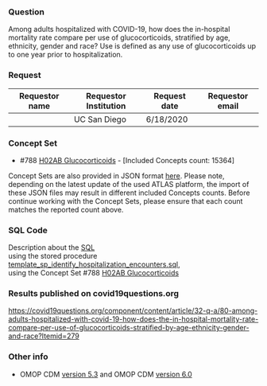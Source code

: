 ### Question
Among adults hospitalized with COVID-19, how does the in-hospital mortality rate compare per use of glucocorticoids, stratified by age, ethnicity, gender and race?  Use is defined as any use of glucocorticoids up to one year prior to hospitalization.

### Request
| Requestor name | Requestor Institution| Request date | Requestor email        |
|----------------|----------------------|--------------|------------------------|
|      | UC San Diego         | 6/18/2020    |  |


### Concept Set
* #788 [H02AB Glucocorticoids](http://atlas-covid19.ohdsi.org/#/conceptset/788/details) - [Included Concepts count: 15364]

Concept Sets are also provided in JSON format [here](concepts_JSON/). Please note, depending on the latest update of the used ATLAS platform, the import of these JSON files may result in different included Concepts counts. Before continue working with the Concept Sets, please ensure that each count matches the reported count above.


### SQL Code
Description about the [SQL](sql/template_query.sql)
<br> using the stored procedure [template_sp_identify_hospitalization_encounters.sql](https://github.com/DBMI/R2D2-Public/blob/master/Question_0000/sql/template_sp_identify_hospitalization_encounters.sql),
<br> using the Concept Set #788 [H02AB Glucocorticoids](http://atlas-covid19.ohdsi.org/#/conceptset/788/details)


### Results published on covid19questions.org
https://covid19questions.org/component/content/article/32-q-a/80-among-adults-hospitalized-with-covid-19-how-does-the-in-hospital-mortality-rate-compare-per-use-of-glucocorticoids-stratified-by-age-ethnicity-gender-and-race?Itemid=279


### Other info
  * OMOP CDM [version 5.3](https://github.com/OHDSI/CommonDataModel/releases/tag/v5.3.0) and OMOP CDM [version 6.0](https://github.com/OHDSI/CommonDataModel/wiki)
